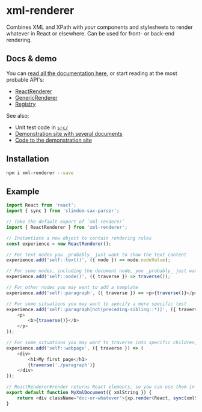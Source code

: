 # xml-renderer

Combines XML and XPath with _your_ components and stylesheets to render whatever in React or elsewhere. Can be used for
front- or back-end rendering.

## Docs & demo

You can [read all the documentation here](docs/README.md), or start reading at the most probable API's:

-   [ReactRenderer](docs/classes/reactrenderer.md)
-   [GenericRenderer](docs/classes/genericrenderer.md)
-   [Registry](docs/classes/registry.md)

See also;

-   Unit test code in [`src/`](src)
-   [Demonstration site with several documents](https://wvbe.github.io/xml-renderer)
-   [Code to the demonstration site](https://github.com/wvbe/xml-renderer-demo)

## Installation

```sh
npm i xml-renderer --save
```

## Example

```js
import React from 'react';
import { sync } from 'slimdom-sax-parser';

// Take the default export of `xml-renderer`
import { ReactRenderer } from 'xml-renderer';

// Instantiate a new object to contain rendering rules
const experience = new ReactRenderer();

// For text nodes you _probably_ just want to show the text content
experience.add('self::text()', ({ node }) => node.nodeValue);

// For some nodes, including the document node, you _probably_ just want to render the children
experience.add('self::node()', ({ traverse }) => traverse());

// For other nodes you may want to add a template
experience.add('self::paragraph', ({ traverse }) => <p>{traverse()}</p>);

// For some situations you may want to specify a more specific test
experience.add('self::paragraph[not(preceding-sibling::*)]', ({ traverse }) => (
	<p>
		<b>{traverse()}</b>
	</p>
));

// For some situations you may want to traverse into specific children, or add some elements of your own
experience.add('self::webpage', ({ traverse }) => (
	<div>
		<h1>My first page</h1>
		{traverse('./paragraph')}
	</div>
));

// ReactRenderer#render returns React elements, so you can use them in React like any other JS value
export default function MyXmlDocument({ xmlString }) {
	return <div className="doc-or-whatever">{xp.render(React, sync(xmlString))}</div>;
}
```
